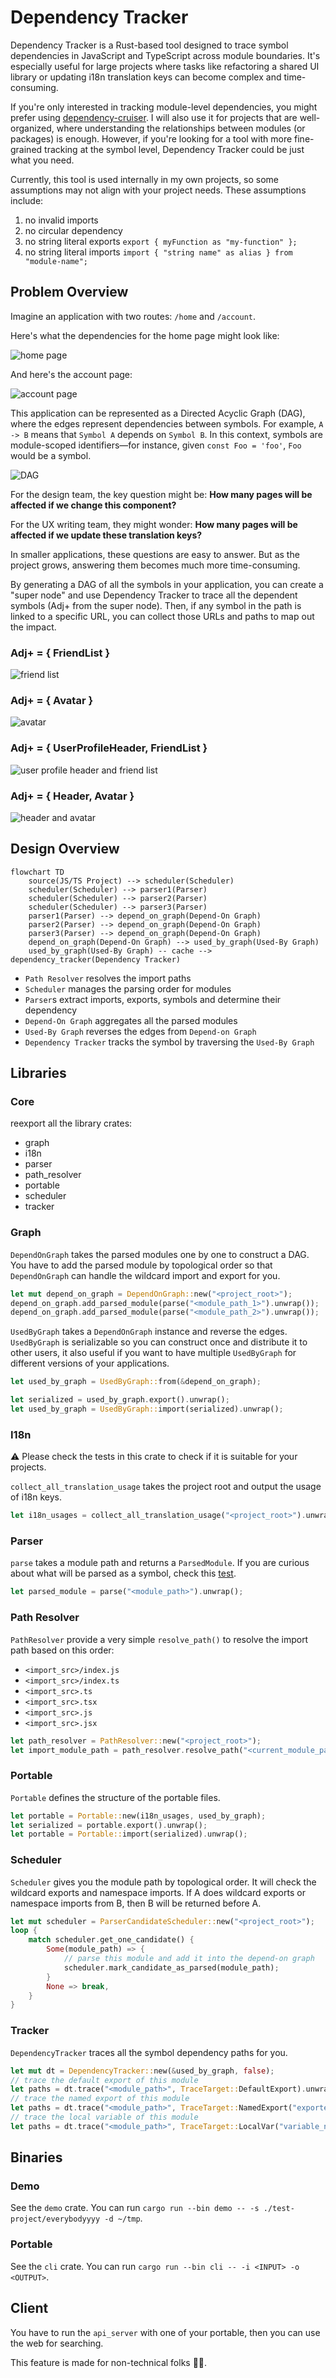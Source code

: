 # Dependency Tracker

Dependency Tracker is a Rust-based tool designed to trace symbol dependencies in JavaScript and TypeScript across module boundaries. It's especially useful for large projects where tasks like refactoring a shared UI library or updating i18n translation keys can become complex and time-consuming.

If you're only interested in tracking module-level dependencies, you might prefer using [dependency-cruiser](https://github.com/sverweij/dependency-cruiser). I will also use it for projects that are well-organized, where understanding the relationships between modules (or packages) is enough. However, if you're looking for a tool with more fine-grained tracking at the symbol level, Dependency Tracker could be just what you need.

Currently, this tool is used internally in my own projects, so some assumptions may not align with your project needs. These assumptions include:

1. no invalid imports
2. no circular dependency
3. no string literal exports `export { myFunction as "my-function" };`
4. no string literal imports `import { "string name" as alias } from "module-name";`

## Problem Overview

Imagine an application with two routes: `/home` and `/account`.

Here's what the dependencies for the home page might look like:

![home page](./assets/home.webp)

And here's the account page:

![account page](./assets/account.webp)

This application can be represented as a Directed Acyclic Graph (DAG), where the edges represent dependencies between symbols. For example, `A -> B` means that `Symbol A` depends on `Symbol B`. In this context, symbols are module-scoped identifiers—for instance, given `const Foo = 'foo'`, `Foo` would be a symbol.

![DAG](./assets/dag.webp)

For the design team, the key question might be: **How many pages will be affected if we change this component?**

For the UX writing team, they might wonder: **How many pages will be affected if we update these translation keys?**

In smaller applications, these questions are easy to answer. But as the project grows, answering them becomes much more time-consuming.

By generating a DAG of all the symbols in your application, you can create a "super node" and use Dependency Tracker to trace all the dependent symbols (Adj+ from the super node). Then, if any symbol in the path is linked to a specific URL, you can collect those URLs and paths to map out the impact.

### Adj+ = { FriendList }

![friend list](./assets/friend-list.webp)

### Adj+ = { Avatar }

![avatar](./assets/avatar.webp)

### Adj+ = { UserProfileHeader, FriendList }

![user profile header and friend list](./assets/user-profile-header-and-friend-list.webp)

### Adj+ = { Header, Avatar }

![header and avatar](./assets/header-and-avatar.webp)

## Design Overview

```mermaid
flowchart TD
    source(JS/TS Project) --> scheduler(Scheduler)
    scheduler(Scheduler) --> parser1(Parser)
    scheduler(Scheduler) --> parser2(Parser)
    scheduler(Scheduler) --> parser3(Parser)
    parser1(Parser) --> depend_on_graph(Depend-On Graph)
    parser2(Parser) --> depend_on_graph(Depend-On Graph)
    parser3(Parser) --> depend_on_graph(Depend-On Graph)
    depend_on_graph(Depend-On Graph) --> used_by_graph(Used-By Graph)
    used_by_graph(Used-By Graph) -- cache --> dependency_tracker(Dependency Tracker)
```

- `Path Resolver` resolves the import paths
- `Scheduler` manages the parsing order for modules
- `Parser`s extract imports, exports, symbols and determine their dependency
- `Depend-On Graph` aggregates all the parsed modules
- `Used-By Graph` reverses the edges from `Depend-on Graph`
- `Dependency Tracker` tracks the symbol by traversing the `Used-By Graph`

## Libraries

### Core

reexport all the library crates:

- graph
- i18n
- parser
- path_resolver
- portable
- scheduler
- tracker

### Graph

`DependOnGraph` takes the parsed modules one by one to construct a DAG. You have to add the parsed module by topological order so that `DependOnGraph` can handle the wildcard import and export for you.

```rs
let mut depend_on_graph = DependOnGraph::new("<project_root>");
depend_on_graph.add_parsed_module(parse("<module_path_1>").unwrap());
depend_on_graph.add_parsed_module(parse("<module_path_2>").unwrap());
```

`UsedByGraph` takes a `DependOnGraph` instance and reverse the edges. `UsedByGraph` is serializable so you can construct once and distribute it to other users, it also useful if you want to have multiple `UsedByGraph` for different versions of your applications.

```rs
let used_by_graph = UsedByGraph::from(&depend_on_graph);

let serialized = used_by_graph.export().unwrap();
let used_by_graph = UsedByGraph::import(serialized).unwrap();
```

### I18n

⚠️ Please check the tests in this crate to check if it is suitable for your projects.

`collect_all_translation_usage` takes the project root and output the usage of i18n keys.

```rs
let i18n_usages = collect_all_translation_usage("<project_root>").unwrap();
```

### Parser

`parse` takes a module path and returns a `ParsedModule`. If you are curious about what will be parsed as a symbol, check this [test](/crates/dt_parser/src/visitors/extract_module_scopped_symbols.rs#L582-L650).

```rs
let parsed_module = parse("<module_path>").unwrap();
```

### Path Resolver

`PathResolver` provide a very simple `resolve_path()` to resolve the import path based on this order:

- `<import_src>/index.js`
- `<import_src>/index.ts`
- `<import_src>.ts`
- `<import_src>.tsx`
- `<import_src>.js`
- `<import_src>.jsx`

```rs
let path_resolver = PathResolver::new("<project_root>");
let import_module_path = path_resolver.resolve_path("<current_module_path>", "<import_src>").unwrap();
```

### Portable

`Portable` defines the structure of the portable files.

```rs
let portable = Portable::new(i18n_usages, used_by_graph);
let serialized = portable.export().unwrap();
let portable = Portable::import(serialized).unwrap();
```

### Scheduler

`Scheduler` gives you the module path by topological order. It will check the wildcard exports and namespace imports. If A does wildcard exports or namespace imports from B, then B will be returned before A.

```rs
let mut scheduler = ParserCandidateScheduler::new("<project_root>");
loop {
    match scheduler.get_one_candidate() {
        Some(module_path) => {
            // parse this module and add it into the depend-on graph
            scheduler.mark_candidate_as_parsed(module_path);
        }
        None => break,
    }
}
```

### Tracker

`DependencyTracker` traces all the symbol dependency paths for you.

```rs
let mut dt = DependencyTracker::new(&used_by_graph, false);
// trace the default export of this module
let paths = dt.trace("<module_path>", TraceTarget::DefaultExport).unwrap();
// trace the named export of this module
let paths = dt.trace("<module_path>", TraceTarget::NamedExport("exported_name")).unwrap();
// trace the local variable of this module
let paths = dt.trace("<module_path>", TraceTarget::LocalVar("variable_name")).unwrap();
```

## Binaries

### Demo

See the `demo` crate. You can run `cargo run --bin demo -- -s ./test-project/everybodyyyy -d ~/tmp`.

### Portable

See the `cli` crate. You can run `cargo run --bin cli -- -i <INPUT> -o <OUTPUT>`.

## Client

You have to run the `api_server` with one of your portable, then you can use the web for searching.

This feature is made for non-technical folks 💆‍♀️.
